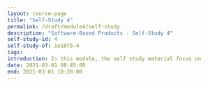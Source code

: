 ```yaml
---
layout: course-page
title: "Self-Study 4"
permalink: /draft/module4/self-study
description: "Software-Based Products - Self-Study 4"
self-study-id: 4
self-study-of: io1075-4
tags:
introduction: In this module, the self study material focus on
date: 2021-03-01 08:45:00
end: 2021-03-01 10:30:00
---
```

